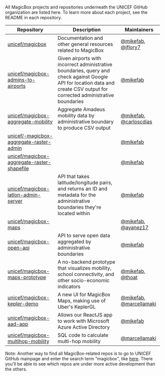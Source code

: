 All MagicBox projects and repositories underneath the UNICEF GitHub organization are listed here. To learn more about each project, see the README in each repository.

| Repository | Description | Maintainers |
|------------|-------------|-------------|
| [unicef/magicbox](https://github.com/unicef/magicbox) | Documentation and other general resources related to MagicBox | [@mikefab](https://github.com/mikefab), [@jflory7](https://github.com/jflory7) |
| [unicef/magicbox-admins-to-airports](https://github.com/unicef/magicbox-admins-to-airports) | Given airports with incorrect administrative boundaries, query and check against Google API for location data and create CSV output for corrected administrative boundaries | [@mikefab](https://github.com/mikefab) |
| [unicef/magicbox-aggregate-mobility](https://github.com/unicef/magicbox-aggregate-mobility) | Aggregate Amadeus mobility data by administrative boundary to produce CSV output | [@mikefab](https://github.com/mikefab), [@carloscdias](https://github.com/carloscdias) |
| [unicef/-magicbox-aggregate-raster-admin](https://github.com/unicef/-magicbox-aggregate-raster-admin) | | [@mikefab](https://github.com/mikefab) |
| [unicef/magicbox-aggregate-raster-shapefile](https://github.com/unicef/magicbox-aggregate-raster-shapefile) | | [@mikefab](https://github.com/mikefab) |
| [unicef/magicbox-latlon-admin-server](https://github.com/unicef/magicbox-latlon-admin-server) | API that takes latitude/longitude pairs, and returns an ID and metadata for the administrative boundaries they're located within | [@mikefab](https://github.com/mikefab) |
| [unicef/magicbox-maps](https://github.com/unicef/magicbox-maps) | | [@mikefab](https://github.com/mikefab), [@ayanez17](https://github.com/ayanez17) |
| [unicef/magicbox-open-api](https://github.com/unicef/magicbox-open-api) | API to serve open data aggregated by administrative boundaries | [@mikefab](https://github.com/mikefab) |
| [unicef/magicbox-maps-prototype](https://github.com/unicef/magicbox-maps-prototype) | A no-backend prototype that visualizes mobility, school connectivity, and other socio-economic indicators | [@mikefab](https://github.com/mikefab), [@thoat](https://github.com/thoat) |
| [unicef/magicbox-kepler-demo](https://github.com/unicef/magicbox-kepler-demo) | A new UI for MagicBox Maps, making use of Uber's KeplerGL | [@mikefab](https://github.com/mikefab), [@marcellamaki](https://github.com/marcellamaki) |
| [unicef/magicbox-aad-app](https://github.com/unicef/magicbox-aad-app) | Allows our ReactJS app to work with Microsoft Azure Active Directory | [@mikefab](https://github.com/mikefab) |
| [unicef/magicbox-multihop-mobility](https://github.com/unicef/magicbox-multihop-mobility) | SQL code to calculate multi-hop mobility | [@marcellamaki](https://github.com/marcellamaki) |

Note: Another way to find all MagicBox-related repos is to go to UNICEF GitHub mainpage and enter the search term "magicbox", like [here](https://github.com/unicef?utf8=%E2%9C%93&q=magicbox&type=&language=). There you'll be able to see which repos are under more active development than the others.
